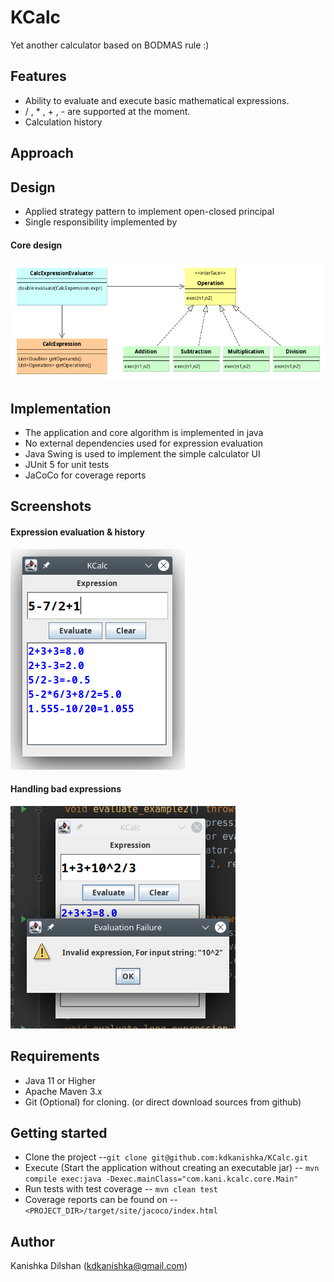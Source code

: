 # KCalc
Yet another calculator based on BODMAS rule :)

## Features
- Ability to evaluate and execute basic mathematical expressions.
- / ,  * , + , - are supported at the moment.
- Calculation history

## Approach

## Design
- Applied strategy pattern to implement open-closed principal
- Single responsibility implemented by
#### Core design
![HTTP Receptor](https://raw.githubusercontent.com/kdkanishka/KCalc/master/docs/images/kcalc.png)


## Implementation
- The application and core algorithm is implemented in java
- No external dependencies used for expression evaluation
- Java Swing is used to implement the simple calculator UI
- JUnit 5 for unit tests
- JaCoCo for coverage reports

## Screenshots
#### Expression evaluation & history
![screenshot 1](https://raw.githubusercontent.com/kdkanishka/KCalc/master/docs/images/Screenshot_20211005_115355.png)

#### Handling bad expressions
![screenshot 2](https://raw.githubusercontent.com/kdkanishka/KCalc/master/docs/images/Screenshot_20211005_115603.png)
## Requirements
- Java 11 or Higher
- Apache Maven 3.x
- Git (Optional) for cloning. (or direct download sources from github)

## Getting started
- Clone the project
  --`git clone git@github.com:kdkanishka/KCalc.git`
- Execute (Start the application without creating an executable jar)
  -- `mvn compile exec:java -Dexec.mainClass="com.kani.kcalc.core.Main"`
- Run tests with test coverage
  -- `mvn clean test`
- Coverage reports can be found on
  -- `<PROJECT_DIR>/target/site/jacoco/index.html`

## Author
Kanishka Dilshan (kdkanishka@gmail.com)
